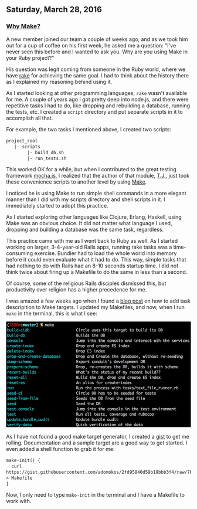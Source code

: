 ## Saturday, March 28, 2016

### [Why Make?](http://www.adomokos.com/)

A new member joined our team a couple of weeks ago, and as we took him out for a cup of coffee on his first week, he asked me a question: "I've never seen this before and I wanted to ask you. Why are you using Make in your Ruby project?"

His question was legit coming from someone in the Ruby world, where we have [rake](https://github.com/ruby/rake) for achieving the same goal. I had to think about the history there as I explained my reasoning behind using it.

As I started looking at other programming languages, `rake` wasn't available for me. A couple of years ago I got pretty deep into node.js, and there were repetitive tasks I had to do, like dropping and rebuilding a database, running the tests, etc. I created a `script` directory and put separate scripts in it to accomplish all that.

For example, the two tasks I mentioned above, I created two scripts:
```
project_root
   |- scripts
        |- build_db.sh
        |- run_tests.sh
```

This worked OK for a while, but when I contributed to the great testing framework [mocha.js](https://github.com/mochajs/mocha), I realized that the author of that module, [T.J.](http://tjholowaychuk.com/), just took these convenience scripts to another level by using [Make](https://github.com/mochajs/mocha/blob/master/Makefile).

I noticed he is using Make to run simple shell commands in a more elegant manner than I did with my scripts directory and shell scripts in it. I immediately started to adopt this practice.

As I started exploring other languages like Clojure, Erlang, Haskell, using Make was an obvious choice. It did not matter what language I used, dropping and building a database was the same task, regardless.

This practice came with me as I went back to Ruby as well. As I started working on larger, 3-4-year-old Rails apps, running rake tasks was a time-consuming exercise. Bundler had to load the whole world into memory before it could even evaluate what it had to do. This way, simple tasks that had nothing to do with Rails had an 8-10 seconds startup time. I did not think twice about firing up a Makefile to do the same in less than a second.

Of course, some of the religious Rails disciples dismissed this, but productivity over religion has a higher precedence for me.

I was amazed a few weeks ago when I found a [blog post](http://marmelab.com/blog/2016/02/29/auto-documented-makefile.html) on how to add task descripition to Make targets. I updated my Makefiles, and now, when I run `make` in the terminal, this is what I see:

![make-output](/resources/2016/03/make_output.jpg)

As I have not found a good make target generator, I created a [gist](https://gist.github.com/adomokos/2fd95840d59b19bbb3f4) to get me rolling. Documentation and a sample target are a good way to get started. I even added a shell function to grab it for me:

```shell
make-init() {
  curl https://gist.githubusercontent.com/adomokos/2fd95840d59b19bbb3f4/raw/7b548cd3fda0dab958ecb0e0955fbadc1af6ef6e/Makefile > Makefile
}
```
Now, I only need to type `make-init` in the terminal and I have a Makefile to work with.
